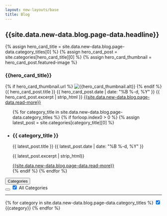 ```yaml
---
layout: new-layouts/base
title: Blog
---
```


<div class="blog">
  <div class="blog-swoop"></div>
  <div class="section blog-featured-grid">
    <div class="content">
      <h2 class="blog-featured-grid-headline">{{site.data.new-data.blog.page-data.headline}}</h2>
      {% assign hero_card_title = site.data.new-data.blog.page-data.category_titles[0] %}
      {% assign hero_card_post = site.categories[hero_card_title][0] %}
      {% assign hero_card_thumbnail = hero_card_post.featured-image %}
      <h3 class="blog-featured-grid-category-headline">{{hero_card_title}}</h3>
      <div class="blog-featured-hero-card {% if hero_card_thumbnail.url %} blog-featured-hero-card-with-image {% endif %}">
        {% if hero_card_thumbnail.url %}
          <img class="blog-featured-hero-card-image" src="{{ hero_card_thumbnail.url }}" alt="{{hero_card_thumbnail.alt}}" />
        {% endif %}
        <span class="blog-title">{{ hero_card_post.title }}</span>
        <time class="blog-date body-copy" pubdate datetime="{{ hero_card_post.date | date_to_xmlschema }}">{{ hero_card_post.date | date: "%B %-d, %Y" }}</time>
        <span class="blog-excerpt body-copy">{{ hero_card_post.excerpt | strip_html }}</span>
        <a class="blog-post-cta body-copy" href="{{ hero_card_post.url }}">{{site.data.new-data.blog.page-data.read-more}}</a>
      </div>
      <ul class="blog-featured-category-posts">
        {% for category_title in site.data.new-data.blog.page-data.category_titles %}
          {% if forloop.index0 > 0 %}
            {% assign latest_post = site.categories[category_title][0] %}
              <li>
                <h3 class="blog-featured-grid-category-headline">{{ category_title }}</h3>
                  <!-- <a class="news-item-link" href="{{ latest_post.url }}"> -->
                    <div class="blog-featured-category-post">
                        <span class="blog-title">{{ latest_post.title }}</span>
                        <time  class="blog-date body-copy" pubdate datetime="{{ latest_post.date | date_to_xmlschema }}">{{ latest_post.date | date: "%B %-d, %Y" }}</time>
                        <p class="blog-excerpt body-copy">{{ latest_post.excerpt | strip_html}}</p>
                        <a class="blog-post-cta" href="{{ post.url }}">{{site.data.new-data.blog.page-data.read-more}}</a>
                    </div>
                  <!-- </a> -->
              </li>
          {% endif %}
        {% endfor %}
      </ul>
    </div>
  </div>
  <section class="blogs-and-filter-wrapper content">
    <div class="dropdown blogs-filter">
      <button class="dropdown-toggle" aria-haspopup="true" aria-expanded="false" aria-controls="dropdown-menu">
        <span class="body-copy>">Categories</span>
        <span class="dropdown-toggle-arrow"></span>
      </button>
      <div class="dropdown-menu" role="menu">
        <div class="dropdown-header">
           <button class="dropdown-close" aria-label="Close"></button>
           <label>
            <input name="select-all" class="select-all" type="checkbox" value="select-all" checked="true">
            <span class="checkbox-symbol"></span> <span class="dropdown-filter-text">All Categories</span>
          </label>
        </div>
        <hr>
        {% for category in site.data.new-data.blog.page-data.category_titles %}
          <label 
          class="dropdown-filters" 
            >
          <input name="{{category}}" class="category-filter" type="checkbox" value="{{category}}" checked>
           <span class="check-symbol"></span> <span class="checkbox-symbol"></span> <span class="dropdown-filter-text">{{category}}</span>
          </label>
        {% endfor %}
    </div>
    </div>
    <div class="blogs-wrapper"></div>
    <script type="application/json" id="post-data">
      [{% for post in site.posts %}
          {
            "id": "{{ post.id | escape }}",
            "title": "{{ post.title | escape }}",
            "categories": {{ post.categories | jsonify }},
            "url": "{{ post.url | escape }}",
            "date": "{{ post.date | date: "%B %-d, %Y" }}",
            "excerpt": "{{ post.excerpt | strip_html | strip_newlines | escape }}"{% if post.featured-image %},
            "image": "{{ post.featured-image.url }}"
            {% endif %}
          }{% if forloop.last == false %},{% endif %}{% endfor %}]
    </script>
  </section>
</div>

